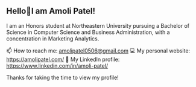 ## Hello👋I am Amoli Patel!

I am an Honors student at Northeastern University pursuing a Bachelor of Science in Computer Science and Business Administration, with a concentration in Marketing Analytics.

📫 How to reach me: amolipatel0506@gmail.com
💻 My personal website: https://amolipatel.com/
🔗 My LinkedIn profile: https://www.linkedin.com/in/amoli-patel/

Thanks for taking the time to view my profile!

<!--

Here are some ideas to get you started:

- 🔭 I’m currently working on a website that makes it easier for students to make their schedules at Northeastern.
- 🌱 I’m currently learning fundamentals of computer science, discrete structures, and financial accounting
- 👯 I’m looking to collaborate on individual/passion projects
- 🤔 I’m looking for help with building my resume.
- 📫 How to reach me: patel.amol@northeastern@edu or 732-841-5477
- 😄 Pronouns: she/her
- ⚡ Fun fact: I have a twin sister
-->
